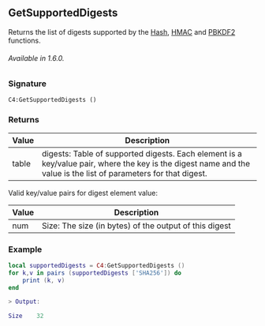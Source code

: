 ## GetSupportedDigests

Returns the list of digests supported by the [Hash][1], [HMAC][2] and [PBKDF2][3] functions.

###### Available in 1.6.0.


### Signature

`C4:GetSupportedDigests ()`


### Returns

| Value | Description |
| --- | --- |
| table | digests: Table of supported digests.  Each element is a key/value pair, where the key is the digest name and the value is the list of parameters for that digest. |

Valid key/value pairs for digest element value:

| Value | Description |
| --- | --- |
| num | Size: The size (in bytes) of the output of this digest |


### Example

```lua
local supportedDigests = C4:GetSupportedDigests ()
for k,v in pairs (supportedDigests ['SHA256']) do
	print (k, v)
end

> Output:

Size	32
```

[1]:	https://snap-one.github.io/docs-driverworks-api/#encryption-interface-hash
[2]:	https://snap-one.github.io/docs-driverworks-api/#encryption-interface-hmac
[3]:	https://snap-one.github.io/docs-driverworks-api/#encryption-interface-pbkdf2